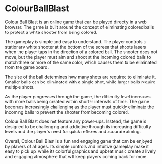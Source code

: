 # ColourBallBlast

Colour Ball Blast is an online game that can be played directly in a web browser. The game is built around the concept of eliminating colored balls to protect a white shooter from being colored.

The gameplay is simple and easy to understand. The player controls a stationary white shooter at the bottom of the screen that shoots lasers when the player taps in the direction of a colored ball. The shooter does not move, but the player must aim and shoot at the incoming colored balls to match three or more of the same color, which causes them to be eliminated from the game board.

The size of the ball determines how many shots are required to eliminate it. Smaller balls can be eliminated with a single shot, while larger balls require multiple shots.

As the player progresses through the game, the difficulty level increases with more balls being created within shorter intervals of time. The game becomes increasingly challenging as the player must quickly eliminate the incoming balls to prevent the shooter from becoming colored.

Colour Ball Blast does not feature any power-ups. Instead, the game is designed to be challenging and addictive through its increasing difficulty levels and the player's need for quick reflexes and accurate aiming.

Overall, Colour Ball Blast is a fun and engaging game that can be enjoyed by players of all ages. Its simple controls and intuitive gameplay make it easy to pick up, while its colorful graphics and upbeat music create a lively and engaging atmosphere that will keep players coming back for more.
